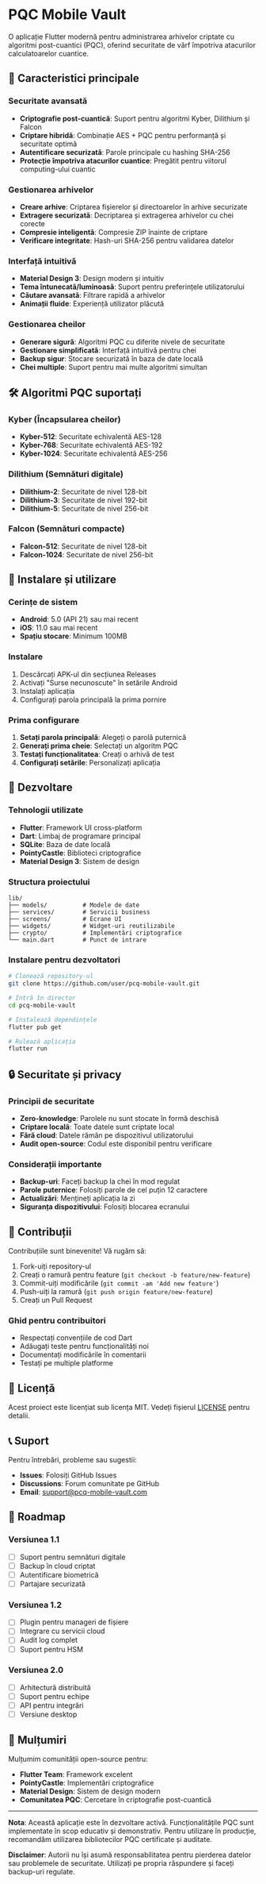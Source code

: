 # PQC Mobile Vault

O aplicație Flutter modernă pentru administrarea arhivelor criptate cu algoritmi post-cuantici (PQC), oferind securitate de vârf împotriva atacurilor calculatoarelor cuantice.

## 🔐 Caracteristici principale

### Securitate avansată
- **Criptografie post-cuantică**: Suport pentru algoritmi Kyber, Dilithium și Falcon
- **Criptare hibridă**: Combinație AES + PQC pentru performanță și securitate optimă
- **Autentificare securizată**: Parole principale cu hashing SHA-256
- **Protecție împotriva atacurilor cuantice**: Pregătit pentru viitorul computing-ului cuantic

### Gestionarea arhivelor
- **Creare arhive**: Criptarea fișierelor și directoarelor în arhive securizate
- **Extragere securizată**: Decriptarea și extragerea arhivelor cu chei corecte
- **Compresie inteligentă**: Compresie ZIP înainte de criptare
- **Verificare integritate**: Hash-uri SHA-256 pentru validarea datelor

### Interfață intuitivă
- **Material Design 3**: Design modern și intuitiv
- **Tema întunecată/luminoasă**: Suport pentru preferințele utilizatorului
- **Căutare avansată**: Filtrare rapidă a arhivelor
- **Animații fluide**: Experiență utilizator plăcută

### Gestionarea cheilor
- **Generare sigură**: Algoritmi PQC cu diferite nivele de securitate
- **Gestionare simplificată**: Interfață intuitivă pentru chei
- **Backup sigur**: Stocare securizată în baza de date locală
- **Chei multiple**: Suport pentru mai multe algoritmi simultan

## 🛠️ Algoritmi PQC suportați

### Kyber (Încapsularea cheilor)
- **Kyber-512**: Securitate echivalentă AES-128
- **Kyber-768**: Securitate echivalentă AES-192  
- **Kyber-1024**: Securitate echivalentă AES-256

### Dilithium (Semnături digitale)
- **Dilithium-2**: Securitate de nivel 128-bit
- **Dilithium-3**: Securitate de nivel 192-bit
- **Dilithium-5**: Securitate de nivel 256-bit

### Falcon (Semnături compacte)
- **Falcon-512**: Securitate de nivel 128-bit
- **Falcon-1024**: Securitate de nivel 256-bit

## 📱 Instalare și utilizare

### Cerințe de sistem
- **Android**: 5.0 (API 21) sau mai recent
- **iOS**: 11.0 sau mai recent
- **Spațiu stocare**: Minimum 100MB

### Instalare
1. Descărcați APK-ul din secțiunea Releases
2. Activați "Surse necunoscute" în setările Android
3. Instalați aplicația
4. Configurați parola principală la prima pornire

### Prima configurare
1. **Setați parola principală**: Alegeți o parolă puternică
2. **Generați prima cheie**: Selectați un algoritm PQC
3. **Testați funcționalitatea**: Creați o arhivă de test
4. **Configurați setările**: Personalizați aplicația

## 🔧 Dezvoltare

### Tehnologii utilizate
- **Flutter**: Framework UI cross-platform
- **Dart**: Limbaj de programare principal
- **SQLite**: Baza de date locală
- **PointyCastle**: Biblioteci criptografice
- **Material Design 3**: Sistem de design

### Structura proiectului
```
lib/
├── models/          # Modele de date
├── services/        # Servicii business
├── screens/         # Ecrane UI
├── widgets/         # Widget-uri reutilizabile
├── crypto/          # Implementări criptografice
└── main.dart        # Punct de intrare
```

### Instalare pentru dezvoltatori
```bash
# Clonează repository-ul
git clone https://github.com/user/pcq-mobile-vault.git

# Intră în director
cd pcq-mobile-vault

# Instalează dependințele
flutter pub get

# Rulează aplicația
flutter run
```

## 🔒 Securitate și privacy

### Principii de securitate
- **Zero-knowledge**: Parolele nu sunt stocate în formă deschisă
- **Criptare locală**: Toate datele sunt criptate local
- **Fără cloud**: Datele rămân pe dispozitivul utilizatorului
- **Audit open-source**: Codul este disponibil pentru verificare

### Considerații importante
- **Backup-uri**: Faceți backup la chei în mod regulat
- **Parole puternice**: Folosiți parole de cel puțin 12 caractere
- **Actualizări**: Mențineți aplicația la zi
- **Siguranța dispozitivului**: Folosiți blocarea ecranului

## 🤝 Contribuții

Contribuțiile sunt binevenite! Vă rugăm să:

1. Fork-uiți repository-ul
2. Creați o ramură pentru feature (`git checkout -b feature/new-feature`)
3. Commit-uiți modificările (`git commit -am 'Add new feature'`)
4. Push-uiți la ramură (`git push origin feature/new-feature`)
5. Creați un Pull Request

### Ghid pentru contribuitori
- Respectați convențiile de cod Dart
- Adăugați teste pentru funcționalități noi
- Documentați modificările în comentarii
- Testați pe multiple platforme

## 📄 Licență

Acest proiect este licențiat sub licența MIT. Vedeți fișierul [LICENSE](LICENSE) pentru detalii.

## 📞 Suport

Pentru întrebări, probleme sau sugestii:
- **Issues**: Folosiți GitHub Issues
- **Discussions**: Forum comunitate pe GitHub
- **Email**: support@pcq-mobile-vault.com

## 🚀 Roadmap

### Versiunea 1.1
- [ ] Suport pentru semnături digitale
- [ ] Backup în cloud criptat
- [ ] Autentificare biometrică
- [ ] Partajare securizată

### Versiunea 1.2
- [ ] Plugin pentru manageri de fișiere
- [ ] Integrare cu servicii cloud
- [ ] Audit log complet
- [ ] Suport pentru HSM

### Versiunea 2.0
- [ ] Arhitectură distribuită
- [ ] Suport pentru echipe
- [ ] API pentru integrări
- [ ] Versiune desktop

## 🌟 Mulțumiri

Mulțumim comunității open-source pentru:
- **Flutter Team**: Framework excelent
- **PointyCastle**: Implementări criptografice
- **Material Design**: Sistem de design modern
- **Comunitatea PQC**: Cercetare în criptografie post-cuantică

---

**Nota**: Această aplicație este în dezvoltare activă. Funcționalitățile PQC sunt implementate în scop educativ și demonstrativ. Pentru utilizare în producție, recomandăm utilizarea bibliotecilor PQC certificate și auditate.

**Disclaimer**: Autorii nu își asumă responsabilitatea pentru pierderea datelor sau problemele de securitate. Utilizați pe propria răspundere și faceți backup-uri regulate.
